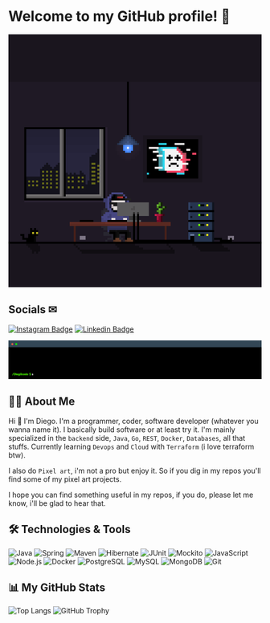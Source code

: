 
# Welcome to my GitHub profile! 👋
![Me](./assets/mecoding.gif)
## Socials ✉

[![Instagram Badge](https://img.shields.io/badge/-@d13g0________-F44747?style=flat-square&labelColor=F44747&logo=instagram&logoColor=white&link=https://www.instagram.com/d13g0________/)](https://www.instagram.com/d13g0________/) [![Linkedin Badge](https://img.shields.io/badge/diegoobando-blue?style=flat-square&logo=Linkedin&logoColor=white&link=https://www.linkedin.com/in/diego-obando/)](https://www.linkedin.com/in/diego-obando/)

![Welcome GIF](./assets/terminalGif.gif)

## 👨‍💻 About Me

Hi 👋 I'm Diego. I'm a programmer, coder, software developer (whatever you wanna name it). I basically build software or at least try it. I'm mainly specialized in the ``backend`` side, ``Java``, ``Go``, ``REST``, ``Docker``, ``Databases``, all that stuffs. Currently learning ``Devops`` and ``Cloud`` with ``Terraform`` (i love terraform btw).

I also do ``Pixel art``, i'm not a pro but enjoy it. So if you dig in my repos you'll find some of my pixel art projects.

I hope you can find something useful in my repos, if you do, please let me know, i'll be glad to hear that.

## 🛠️ Technologies & Tools

![Java](https://img.shields.io/badge/Java-ED8B00?style=flat-square&logo=java&logoColor=white) ![Spring](https://img.shields.io/badge/Spring-6DB33F?style=flat-square&logo=spring&logoColor=white) ![Maven](https://img.shields.io/badge/Maven-C71A36?style=flat-square&logo=apache-maven&logoColor=white) ![Hibernate](https://img.shields.io/badge/Hibernate-59666C?style=flat-square&logo=hibernate&logoColor=white) ![JUnit](https://img.shields.io/badge/JUnit-25A162?style=flat-square&logo=junit5&logoColor=white) ![Mockito](https://img.shields.io/badge/Mockito-3A79B5?style=flat-square&logo=mockito&logoColor=white) ![JavaScript](https://img.shields.io/badge/JavaScript-F7DF1E?style=flat-square&logo=javascript&logoColor=black) ![Node.js](https://img.shields.io/badge/Node.js-339933?style=flat-square&logo=node.js&logoColor=white) ![Docker](https://img.shields.io/badge/Docker-2496ED?style=flat-square&logo=docker&logoColor=white) ![PostgreSQL](https://img.shields.io/badge/PostgreSQL-336791?style=flat-square&logo=postgresql&logoColor=white) ![MySQL](https://img.shields.io/badge/MySQL-4479A1?style=flat-square&logo=mysql&logoColor=white) ![MongoDB](https://img.shields.io/badge/MongoDB-47A248?style=flat-square&logo=mongodb&logoColor=white) ![Git](https://img.shields.io/badge/Git-F05032?style=flat-square&logo=git&logoColor=white) 

## 📊 My GitHub Stats

![Top Langs](https://github-readme-stats.vercel.app/api/top-langs/?username=Dieg0Code&title_color=fff&icon_color=79ff97&text_color=9f9f9f&bg_color=151515&layout=compact) ![GitHub Trophy](https://github-profile-trophy.vercel.app/?username=Dieg0Code&theme=darkhub)
